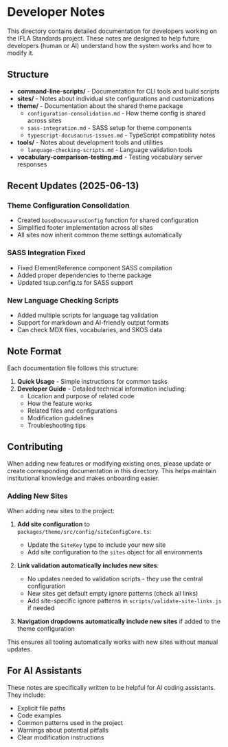 # Developer Notes

This directory contains detailed documentation for developers working on the IFLA Standards project. These notes are designed to help future developers (human or AI) understand how the system works and how to modify it.

## Structure

- **command-line-scripts/** - Documentation for CLI tools and build scripts
- **sites/** - Notes about individual site configurations and customizations
- **theme/** - Documentation about the shared theme package
  - `configuration-consolidation.md` - How theme config is shared across sites
  - `sass-integration.md` - SASS setup for theme components
  - `typescript-docusaurus-issues.md` - TypeScript compatibility notes
- **tools/** - Notes about development tools and utilities
  - `language-checking-scripts.md` - Language validation tools
- **vocabulary-comparison-testing.md** - Testing vocabulary server responses

## Recent Updates (2025-06-13)

### Theme Configuration Consolidation
- Created `baseDocusaurusConfig` function for shared configuration
- Simplified footer implementation across all sites
- All sites now inherit common theme settings automatically

### SASS Integration Fixed
- Fixed ElementReference component SASS compilation
- Added proper dependencies to theme package
- Updated tsup.config.ts for SASS support

### New Language Checking Scripts
- Added multiple scripts for language tag validation
- Support for markdown and AI-friendly output formats
- Can check MDX files, vocabularies, and SKOS data

## Note Format

Each documentation file follows this structure:

1. **Quick Usage** - Simple instructions for common tasks
2. **Developer Guide** - Detailed technical information including:
   - Location and purpose of related code
   - How the feature works
   - Related files and configurations
   - Modification guidelines
   - Troubleshooting tips

## Contributing

When adding new features or modifying existing ones, please update or create corresponding documentation in this directory. This helps maintain institutional knowledge and makes onboarding easier.

### Adding New Sites

When adding new sites to the project:

1. **Add site configuration** to `packages/theme/src/config/siteConfigCore.ts`:
   - Update the `SiteKey` type to include your new site
   - Add site configuration to the `sites` object for all environments

2. **Link validation automatically includes new sites**:
   - No updates needed to validation scripts - they use the central configuration
   - New sites get default empty ignore patterns (check all links)
   - Add site-specific ignore patterns in `scripts/validate-site-links.js` if needed

3. **Navigation dropdowns automatically include new sites** if added to the theme configuration

This ensures all tooling automatically works with new sites without manual updates.

## For AI Assistants

These notes are specifically written to be helpful for AI coding assistants. They include:
- Explicit file paths
- Code examples
- Common patterns used in the project
- Warnings about potential pitfalls
- Clear modification instructions